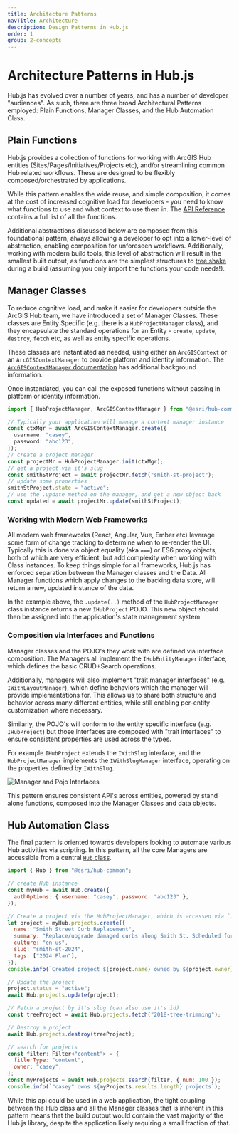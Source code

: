 ```yaml
---
title: Architecture Patterns
navTitle: Architecture
description: Design Patterns in Hub.js
order: 1
group: 2-concepts
---
```


# Architecture Patterns in Hub.js

Hub.js has evolved over a number of years, and has a number of developer "audiences". As such, there are three broad Architectural Patterns employed: Plain Functions, Manager Classes, and the Hub Automation Class.

## Plain Functions

Hub.js provides a collection of functions for working with ArcGIS Hub entities (Sites/Pages/Initiatives/Projects etc), and/or streamlining common Hub related workflows. These are designed to be flexibly composed/orchestrated by applications.

While this pattern enables the wide reuse, and simple composition, it comes at the cost of increased cognitive load for developers - you need to know what functions to use and what context to use them in. The [API Reference](/hub.js/api/) contains a full list of all the functions.

Additional abstractions discussed below are composed from this foundational pattern, always allowing a developer to opt into a lower-level of abstraction, enabling composition for unforeseen workflows. Additionally, working with modern build tools, this level of abstraction will result in the smallest built output, as functions are the simplest structures to [tree shake](https://developers.google.com/web/fundamentals/performance/optimizing-javascript/tree-shaking/) during a build (assuming you only import the functions your code needs!).

## Manager Classes

To reduce cognitive load, and make it easier for developers outside the ArcGIS Hub team, we have introduced a set of Manager Classes. These classes are Entity Specific (e.g. there is a `HubProjectManager` class), and they encapsulate the standard operations for an Entity - `create`, `update`, `destroy`, `fetch` etc, as well as entity specific operations.

These classes are instantiated as needed, using either an `ArcGISContext` or an `ArcGISContextManager` to provide platform and identity information. The [`ArcGISContextManager` documentation](./context.html) has additional background information.

Once instantiated, you can call the exposed functions without passing in platform or identity information.

```ts
import { HubProjectManager, ArcGISContextManager } from "@esri/hub-common";

// Typically your application will manage a context manager instance
const ctxMgr = await ArcGISContextManager.create({
  username: "casey",
  password: "abc123",
});
// create a project manager
const projectMr = HubProjectManager.init(ctxMgr);
// get a project via it's slug
const smithStProject = await projectMr.fetch("smith-st-project");
// update some properties
smithStProject.state = "active";
// use the .update method on the manager, and get a new object back
const updated = await projectMr.update(smithStProject);
```

### Working with Modern Web Frameworks

All modern web frameworks (React, Angular, Vue, Ember etc) leverage some form of change tracking to determine when to re-render the UI. Typically this is done via object equality (aka `===`) or ES6 proxy objects, both of which are very efficient, but add complexity when working with Class instances. To keep things simple for all frameworks, Hub.js has enforced separation between the Manager classes and the Data. All Manager functions which apply changes to the backing data store, will return a new, updated instance of the data.

In the example above, the `.update(..)` method of the `HubProjectManager` class instance returns a new `IHubProject` POJO. This new object should then be assigned into the application's state management system.

### Composition via Interfaces and Functions

Manager classes and the POJO's they work with are defined via interface composition. The Managers all implement the `IHubEntityManager` interface, which defines the basic CRUD+Search operations.

Additionally, managers will also implement "trait manager interfaces" (e.g. `IWithLayoutManager`), which define behaviors which the manager will provide implementations for. This allows us to share both structure and behavior across many different entities, while still enabling per-entity customization where necessary.

Similarly, the POJO's will conform to the entity specific interface (e.g. `IHubProject`) but those interfaces are composed with "trait interfaces" to ensure consistent properties are used across the types.

For example `IHubProject` extends the `IWithSlug` interface, and the `HubProjectManager` implements the `IWithSlugManager` interface, operating on the properties defined by `IWithSlug`.

![Manager and Pojo Interfaces](/hub.js/img/interface-hiearchy.png)

This pattern ensures consistent API's across entities, powered by stand alone functions, composed into the Manager Classes and data objects.

## Hub Automation Class

The final pattern is oriented towards developers looking to automate various Hub activities via scripting. In this pattern, all the core Managers are accessible from a central [`Hub` class](/hub.js/api/common/Hub).

```js
import { Hub } from "@esri/hub-common";

// create Hub instance
const myHub = await Hub.create({
  authOptions: { username: "casey", password: "abc123" },
});

// Create a project via the HubProjectManager, which is accessed via `.projects`
let project = myHub.projects.create({
  name: "Smith Street Curb Replacement",
  summary: "Replace/upgrade damaged curbs along Smith St. Scheduled for 2024",
  culture: "en-us",
  slug: "smith-st-2024",
  tags: ["2024 Plan"],
});
console.info(`Created project ${project.name} owned by ${project.owner}`);

// Update the project
project.status = "active";
await Hub.projects.update(project);

// Fetch a project by it's slug (can also use it's id)
const treeProject = await Hub.projects.fetch("2018-tree-trimming");

// Destroy a project
await Hub.projects.destroy(treeProject);

// search for projects
const filter: Filter<"content"> = {
  fitlerType: "content",
  owner: "casey",
};
const myProjects = await Hub.projects.search(filter, { num: 100 });
console.info(`"casey" owns ${myProjects.results.length} projects`);
```

While this api could be used in a web application, the tight coupling between the Hub class and all the Manager classes that is inherent in this pattern means that the build output would contain the vast majority of the Hub.js library, despite the application likely requiring a small fraction of that.
